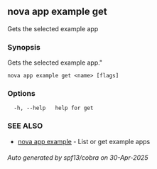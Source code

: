 ## nova app example get

Gets the selected example app

### Synopsis

Gets the selected example app."

```
nova app example get <name> [flags]
```

### Options

```
  -h, --help   help for get
```

### SEE ALSO

* [nova app example](nova_app_example.md)	 - List or get example apps

###### Auto generated by spf13/cobra on 30-Apr-2025
